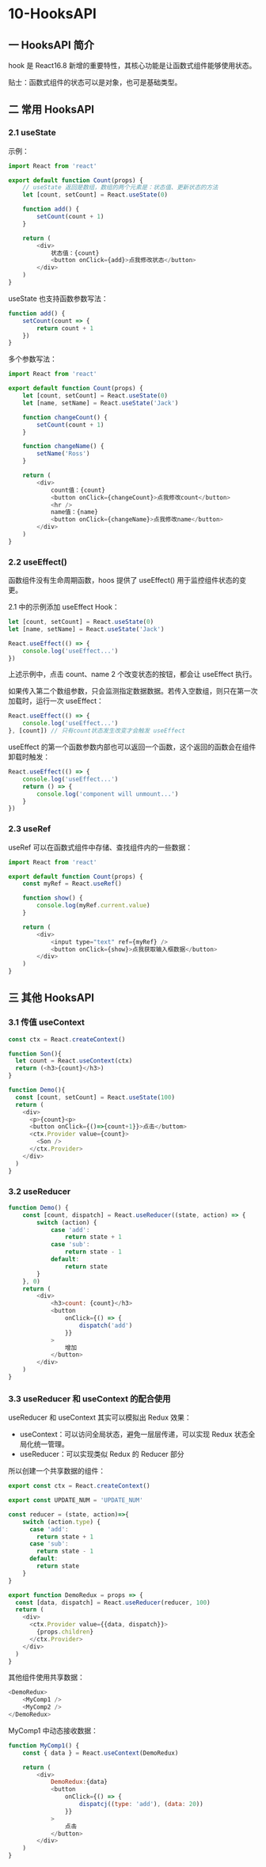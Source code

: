 # 10-HooksAPI

## 一 HooksAPI 简介

hook 是 React16.8 新增的重要特性，其核心功能是让函数式组件能够使用状态。

贴士：函数式组件的状态可以是对象，也可是基础类型。

## 二 常用 HooksAPI

### 2.1 useState

示例：

```js
import React from 'react'

export default function Count(props) {
    // useState 返回是数组，数组的两个元素是：状态值、更新状态的方法
    let [count, setCount] = React.useState(0)

    function add() {
        setCount(count + 1)
    }

    return (
        <div>
            状态值：{count}
            <button onClick={add}>点我修改状态</button>
        </div>
    )
}
```

useState 也支持函数参数写法：

```js
function add() {
    setCount(count => {
        return count + 1
    })
}
```

多个参数写法：

```js
import React from 'react'

export default function Count(props) {
    let [count, setCount] = React.useState(0)
    let [name, setName] = React.useState('Jack')

    function changeCount() {
        setCount(count + 1)
    }

    function changeName() {
        setName('Ross')
    }

    return (
        <div>
            count值：{count}
            <button onClick={changeCount}>点我修改count</button>
            <hr />
            name值：{name}
            <button onClick={changeName}>点我修改name</button>
        </div>
    )
}
```

### 2.2 useEffect()

函数组件没有生命周期函数，hoos 提供了 useEffect() 用于监控组件状态的变更。

2.1 中的示例添加 useEffect Hook：

```js
let [count, setCount] = React.useState(0)
let [name, setName] = React.useState('Jack')

React.useEffect(() => {
    console.log('useEffect...')
})
```

上述示例中，点击 count、name 2 个改变状态的按钮，都会让 useEffect 执行。

如果传入第二个数组参数，只会监测指定数据数据。若传入空数组，则只在第一次加载时，运行一次 useEffect：

```js
React.useEffect(() => {
    console.log('useEffect...')
}, [count]) // 只有count状态发生改变才会触发 useEffect
```

useEffect 的第一个函数参数内部也可以返回一个函数，这个返回的函数会在组件卸载时触发：

```js
React.useEffect(() => {
    console.log('useEffect...')
    return () => {
        console.log('component will unmount...')
    }
})
```

### 2.3 useRef

useRef 可以在函数式组件中存储、查找组件内的一些数据：

```js
import React from 'react'

export default function Count(props) {
    const myRef = React.useRef()

    function show() {
        console.log(myRef.current.value)
    }

    return (
        <div>
            <input type="text" ref={myRef} />
            <button onClick={show}>点我获取输入框数据</button>
        </div>
    )
}
```

## 三 其他 HooksAPI

### 3.1 传值 useContext

```js
const ctx = React.createContext()

function Son(){
  let count = React.useContext(ctx)
  return (<h3>{count}</h3>)
}

function Demo(){
  const [count, setCount] = React.useState(100)
  return (
    <div>
      <p>{count}<p>
      <button onClick={()=>{count+1}}>点击</buttom>
      <ctx.Provider value={count}>
        <Son />
      </ctx.Provider>
    </div>
  )
}
```

### 3.2 useReducer

```js
function Demo() {
    const [count, dispatch] = React.useReducer((state, action) => {
        switch (action) {
            case 'add':
                return state + 1
            case 'sub':
                return state - 1
            default:
                return state
        }
    }, 0)
    return (
        <div>
            <h3>count: {count}</h3>
            <button
                onClick={() => {
                    dispatch('add')
                }}
            >
                增加
            </button>
        </div>
    )
}
```

### 3.3 useReducer 和 useContext 的配合使用

useReducer 和 useContext 其实可以模拟出 Redux 效果：

-   useContext：可以访问全局状态，避免一层层传递，可以实现 Redux 状态全局化统一管理。
-   useReducer：可以实现类似 Redux 的 Reducer 部分

所以创建一个共享数据的组件：

```js
export const ctx = React.createContext()

export const UPDATE_NUM = 'UPDATE_NUM'

const reducer = (state, action)=>{
    switch (action.type) {
      case 'add':
        return state + 1
      case 'sub':
        return state - 1
      default:
        return state
    }
}

export function DemoRedux = props => {
  const [data, dispatch] = React.useReducer(reducer, 100)
  return (
    <div>
      <ctx.Provider value={{data, dispatch}}>
        {props.children}
      </ctx.Provider>
    </div>
  )
}
```

其他组件使用共享数据：

```js
<DemoRedux>
    <MyComp1 />
    <MyComp2 />
</DemoRedux>
```

MyComp1 中动态接收数据：

```js
function MyComp1() {
    const { data } = React.useContext(DemoRedux)

    return (
        <div>
            DemoRedux:{data}
            <button
                onClick={() => {
                    dispatcj((type: 'add'), (data: 20))
                }}
            >
                点击
            </button>
        </div>
    )
}
```
